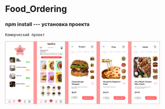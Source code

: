 # Food_Ordering

### npm install --- установка проекта


```
Комерческий проект
```
![Project](https://github.com/amirhraj/Food_Ordering/blob/main/FoodOrdering.PNG)
